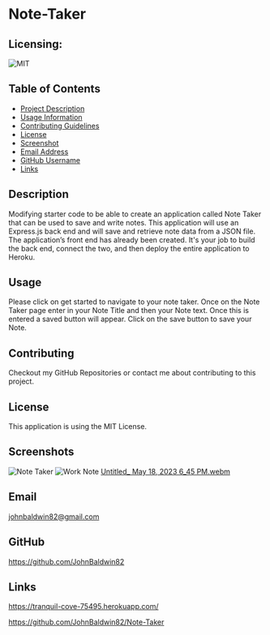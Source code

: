 # Note-Taker

## Licensing:
  ![MIT](https://img.shields.io/badge/License-MIT-yellow.svg)

  ## Table of Contents
- [Project Description](#Description)
- [Usage Information](#Usage)
- [Contributing Guidelines](#Contributing)
- [License](#License)
- [Screenshot](#Screenshot)
- [Email Address](#Email)
- [GitHub Username](#Username)
- [Links](#Links)

## Description
Modifying starter code to be able to create an application called Note Taker that can be used to save and write notes. 
This application will use an Express.js back end and will save and retrieve note data from a JSON file.
The application’s front end has already been created. It's your job to build the back end, connect the two, 
and then deploy the entire application to Heroku.

## Usage
Please click on get started to navigate to your note taker. Once on the Note Taker page enter in your Note Title and then
your Note text. Once this is entered a saved button will appear. Click on the save button to save your Note.

## Contributing
Checkout my GitHub Repositories or contact me about contributing to this project.

## License
This application is using the MIT License.

## Screenshots
![Note Taker](https://github.com/JohnBaldwin82/Note-Taker/assets/124854286/53df0bef-00c5-4bad-80d1-f277eb254682)
![Work Note](https://github.com/JohnBaldwin82/Note-Taker/assets/124854286/4001f4f5-bdeb-465f-90c4-45ad3982c8a9)
[Untitled_ May 18, 2023 6_45 PM.webm](https://github.com/JohnBaldwin82/Note-Taker/assets/124854286/c5a08dc9-da1a-496c-9c29-dc6ae61957bf)


## Email
johnbaldwin82@gmail.com

## GitHub
https://github.com/JohnBaldwin82
## Links
https://tranquil-cove-75495.herokuapp.com/

https://github.com/JohnBaldwin82/Note-Taker

